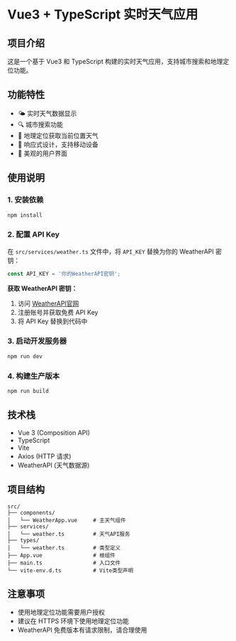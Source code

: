 # Vue3 + TypeScript 实时天气应用

## 项目介绍
这是一个基于 Vue3 和 TypeScript 构建的实时天气应用，支持城市搜索和地理定位功能。

## 功能特性
- 🌤️ 实时天气数据显示
- 🔍 城市搜索功能
- 📍 地理定位获取当前位置天气
- 📱 响应式设计，支持移动设备
- 🎨 美观的用户界面

## 使用说明

### 1. 安装依赖
```bash
npm install
```

### 2. 配置 API Key
在 `src/services/weather.ts` 文件中，将 `API_KEY` 替换为你的 WeatherAPI 密钥：

```typescript
const API_KEY = '你的WeatherAPI密钥';
```

**获取 WeatherAPI 密钥：**
1. 访问 [WeatherAPI官网](https://www.weatherapi.com/)
2. 注册账号并获取免费 API Key
3. 将 API Key 替换到代码中

### 3. 启动开发服务器
```bash
npm run dev
```

### 4. 构建生产版本
```bash
npm run build
```

## 技术栈
- Vue 3 (Composition API)
- TypeScript
- Vite
- Axios (HTTP 请求)
- WeatherAPI (天气数据源)

## 项目结构
```
src/
├── components/
│   └── WeatherApp.vue     # 主天气组件
├── services/
│   └── weather.ts         # 天气API服务
├── types/
│   └── weather.ts         # 类型定义
├── App.vue                # 根组件
├── main.ts                # 入口文件
└── vite-env.d.ts          # Vite类型声明
```

## 注意事项
- 使用地理定位功能需要用户授权
- 建议在 HTTPS 环境下使用地理定位功能
- WeatherAPI 免费版本有请求限制，请合理使用